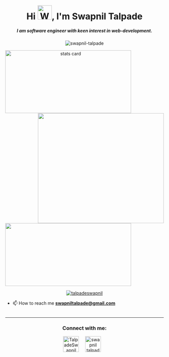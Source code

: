<h1 align="center">Hi <img src="https://raw.githubusercontent.com/nixin72/nixin72/master/wave.gif" 
         alt="Waving hand animated gif"
         height="45"
         width="45" />, I'm Swapnil Talpade</h1>
<h5 align="center">
I am software engineer with keen interest in web-development.
</h5>
<p align="center"> <img src="https://komarev.com/ghpvc/?username=swapnil-talpade&label=Profile%20views&color=0e75b6&style=flat" alt="swapnil-talpade" /> </p>
<p>
<a align= "center" href="https://github.com/swapnil-talpade">
<img alt= "stats card" height="200px" width="400" src="https://github-readme-streak-stats.herokuapp.com/?user=swapnil-talpade&theme=radical">
<img align="right" height="350" width="400" src="https://assets.materialup.com/uploads/4df327d7-79d7-41ba-a4c7-ac96b56366d4/preview.jpg" /> </a>
</a>
</p>
<img height="200px" width="400" src="https://github-readme-stats.vercel.app/api?username=swapnil-talpade&count_private=true&theme=radical&show_icons=true" />

<p align="center"> <a href="https://twitter.com/TalpadeSwapnil" target="blank"><img src="https://img.shields.io/twitter/follow/TalpadeSwapnil?logo=twitter&style=for-the-badge" alt="talpadeswapnil" /></a> </p>

- 📫 How to reach me **swapniltalpade@gmail.com**
<br><br>
<hr>

<h3 align="center">Connect with me:</h3>
<p align="center">
<a href="https://twitter.com/TalpadeSwapnil" target="blank"><img align="center" src="https://img.icons8.com/cute-clipart/64/000000/twitter.png" alt="TalpadeSwapnil" height="50" width="50" /></a> &nbsp;&nbsp;&nbsp;
<a href="https://www.linkedin.com/in/swapnil-talpade-3b329318b/" target="blank"><img align="center" src="https://img.icons8.com/cute-clipart/64/000000/linkedin.png" alt="swapnil talpade" height="50" width="50" /></a>&nbsp;&nbsp;&nbsp;&nbsp;
</p>
